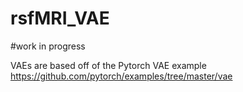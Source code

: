 # rsfMRI_VAE
#work in progress

VAEs are based off of the Pytorch VAE example https://github.com/pytorch/examples/tree/master/vae
